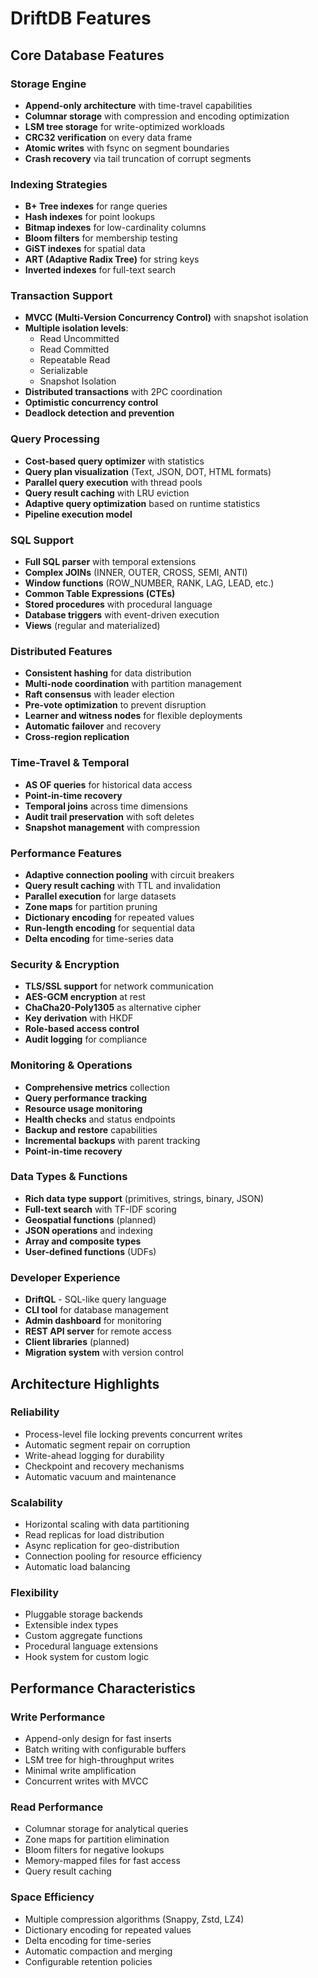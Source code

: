 # DriftDB Features

## Core Database Features

### Storage Engine
- **Append-only architecture** with time-travel capabilities
- **Columnar storage** with compression and encoding optimization
- **LSM tree storage** for write-optimized workloads
- **CRC32 verification** on every data frame
- **Atomic writes** with fsync on segment boundaries
- **Crash recovery** via tail truncation of corrupt segments

### Indexing Strategies
- **B+ Tree indexes** for range queries
- **Hash indexes** for point lookups
- **Bitmap indexes** for low-cardinality columns
- **Bloom filters** for membership testing
- **GiST indexes** for spatial data
- **ART (Adaptive Radix Tree)** for string keys
- **Inverted indexes** for full-text search

### Transaction Support
- **MVCC (Multi-Version Concurrency Control)** with snapshot isolation
- **Multiple isolation levels**:
  - Read Uncommitted
  - Read Committed
  - Repeatable Read
  - Serializable
  - Snapshot Isolation
- **Distributed transactions** with 2PC coordination
- **Optimistic concurrency control**
- **Deadlock detection and prevention**

### Query Processing
- **Cost-based query optimizer** with statistics
- **Query plan visualization** (Text, JSON, DOT, HTML formats)
- **Parallel query execution** with thread pools
- **Query result caching** with LRU eviction
- **Adaptive query optimization** based on runtime statistics
- **Pipeline execution model**

### SQL Support
- **Full SQL parser** with temporal extensions
- **Complex JOINs** (INNER, OUTER, CROSS, SEMI, ANTI)
- **Window functions** (ROW_NUMBER, RANK, LAG, LEAD, etc.)
- **Common Table Expressions (CTEs)**
- **Stored procedures** with procedural language
- **Database triggers** with event-driven execution
- **Views** (regular and materialized)

### Distributed Features
- **Consistent hashing** for data distribution
- **Multi-node coordination** with partition management
- **Raft consensus** with leader election
- **Pre-vote optimization** to prevent disruption
- **Learner and witness nodes** for flexible deployments
- **Automatic failover** and recovery
- **Cross-region replication**

### Time-Travel & Temporal
- **AS OF queries** for historical data access
- **Point-in-time recovery**
- **Temporal joins** across time dimensions
- **Audit trail preservation** with soft deletes
- **Snapshot management** with compression

### Performance Features
- **Adaptive connection pooling** with circuit breakers
- **Query result caching** with TTL and invalidation
- **Parallel execution** for large datasets
- **Zone maps** for partition pruning
- **Dictionary encoding** for repeated values
- **Run-length encoding** for sequential data
- **Delta encoding** for time-series data

### Security & Encryption
- **TLS/SSL support** for network communication
- **AES-GCM encryption** at rest
- **ChaCha20-Poly1305** as alternative cipher
- **Key derivation** with HKDF
- **Role-based access control**
- **Audit logging** for compliance

### Monitoring & Operations
- **Comprehensive metrics** collection
- **Query performance tracking**
- **Resource usage monitoring**
- **Health checks** and status endpoints
- **Backup and restore** capabilities
- **Incremental backups** with parent tracking
- **Point-in-time recovery**

### Data Types & Functions
- **Rich data type support** (primitives, strings, binary, JSON)
- **Full-text search** with TF-IDF scoring
- **Geospatial functions** (planned)
- **JSON operations** and indexing
- **Array and composite types**
- **User-defined functions** (UDFs)

### Developer Experience
- **DriftQL** - SQL-like query language
- **CLI tool** for database management
- **Admin dashboard** for monitoring
- **REST API server** for remote access
- **Client libraries** (planned)
- **Migration system** with version control

## Architecture Highlights

### Reliability
- Process-level file locking prevents concurrent writes
- Automatic segment repair on corruption
- Write-ahead logging for durability
- Checkpoint and recovery mechanisms
- Automatic vacuum and maintenance

### Scalability
- Horizontal scaling with data partitioning
- Read replicas for load distribution
- Async replication for geo-distribution
- Connection pooling for resource efficiency
- Automatic load balancing

### Flexibility
- Pluggable storage backends
- Extensible index types
- Custom aggregate functions
- Procedural language extensions
- Hook system for custom logic

## Performance Characteristics

### Write Performance
- Append-only design for fast inserts
- Batch writing with configurable buffers
- LSM tree for high-throughput writes
- Minimal write amplification
- Concurrent writes with MVCC

### Read Performance
- Columnar storage for analytical queries
- Zone maps for partition elimination
- Bloom filters for negative lookups
- Memory-mapped files for fast access
- Query result caching

### Space Efficiency
- Multiple compression algorithms (Snappy, Zstd, LZ4)
- Dictionary encoding for repeated values
- Delta encoding for time-series
- Automatic compaction and merging
- Configurable retention policies